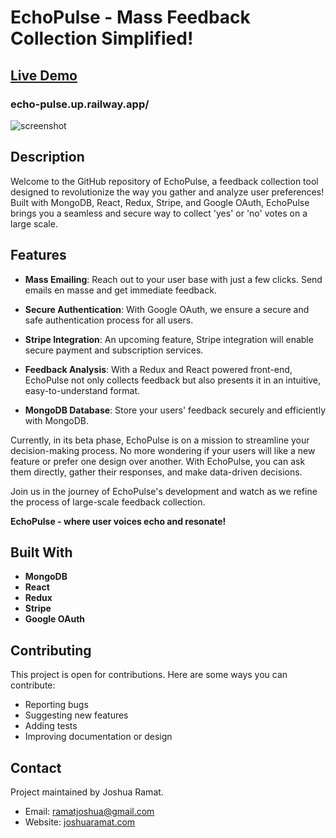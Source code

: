 # EchoPulse - Mass Feedback Collection Simplified!

## [Live Demo](https://echo-pulse.up.railway.app/)
### echo-pulse.up.railway.app/

![screenshot](./server/client/public/echo-pulse.png)

## Description

Welcome to the GitHub repository of EchoPulse, a feedback collection tool designed to revolutionize the way you gather and analyze user preferences! Built with MongoDB, React, Redux, Stripe, and Google OAuth, EchoPulse brings you a seamless and secure way to collect 'yes' or 'no' votes on a large scale.

## Features

* **Mass Emailing**: Reach out to your user base with just a few clicks. Send emails en masse and get immediate feedback.

* **Secure Authentication**: With Google OAuth, we ensure a secure and safe authentication process for all users.

* **Stripe Integration**: An upcoming feature, Stripe integration will enable secure payment and subscription services.

* **Feedback Analysis**: With a Redux and React powered front-end, EchoPulse not only collects feedback but also presents it in an intuitive, easy-to-understand format.

* **MongoDB Database**: Store your users' feedback securely and efficiently with MongoDB.

Currently, in its beta phase, EchoPulse is on a mission to streamline your decision-making process. No more wondering if your users will like a new feature or prefer one design over another. With EchoPulse, you can ask them directly, gather their responses, and make data-driven decisions. 

Join us in the journey of EchoPulse's development and watch as we refine the process of large-scale feedback collection.

**EchoPulse - where user voices echo and resonate!**

## Built With

- **MongoDB**
- **React**
- **Redux**
- **Stripe**
- **Google OAuth**

## Contributing

This project is open for contributions. Here are some ways you can contribute:
- Reporting bugs
- Suggesting new features
- Adding tests
- Improving documentation or design

## Contact

Project maintained by Joshua Ramat.
- Email: ramatjoshua@gmail.com
- Website: [joshuaramat.com](https://joshuaramat.com)
